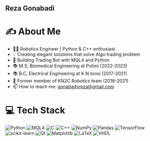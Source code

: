 ## Reza Gonabadi
# ✍️ About Me
- 👨‍💻 Robotics Engineer | Python & C++ enthusiast 
- 💡 Creating elegant solutions that solve Algo trading problem
- 🚀 Building Trading Bot with MQL4 and Python
- 📚 M.S, Biomedical Engineering at Polimi (2022-2023)
- 📚 B.C, Electrical Engineering at K.N.toosi (2017-2021)
- 🚀 Former member of KN2C Robotics team (2018-2021)
- 📫 How to reach me: gonabadyreza@gmail.com

# 💻 Tech Stack
![Python](https://img.shields.io/badge/python-3670A0?style=for-the-badge&logo=python&logoColor=ffdd54) ![MQL4](https://img.shields.io/badge/MQL4-%2300f.svg?style=for-the-badge) ![C](https://img.shields.io/badge/c-%2300599C.svg?style=for-the-badge&logo=c&logoColor=white) ![C++](https://img.shields.io/badge/c++-%2300599C.svg?style=for-the-badge&logo=c%2B%2B&logoColor=white) ![NumPy](https://img.shields.io/badge/numpy-%23013243.svg?style=for-the-badge&logo=numpy&logoColor=white) ![Pandas](https://img.shields.io/badge/pandas-%23150458.svg?style=for-the-badge&logo=pandas&logoColor=white) ![TensorFlow](https://img.shields.io/badge/TensorFlow-%23FF6F00.svg?style=for-the-badge&logo=TensorFlow&logoColor=white) ![scikit-learn](https://img.shields.io/badge/scikit--learn-%23F7931E.svg?style=for-the-badge&logo=scikit-learn&logoColor=white)  ![Qt](https://img.shields.io/badge/Qt-%23217346.svg?style=for-the-badge&logo=Qt&logoColor=white)  ![Matplotlib](https://img.shields.io/badge/Matplotlib-%2300f.svg?style=for-the-badge)
![LaTeX](https://img.shields.io/badge/latex-%23008080.svg?style=for-the-badge&logo=latex&logoColor=white) ![VHDL](https://img.shields.io/badge/VHDL-%2300f.svg?style=for-the-badge)

